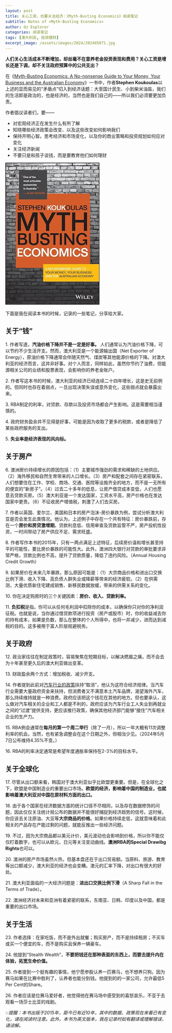 ```yaml
---
layout: post
title: 关心工资，也要关注经济：《Myth-Busting Economics》阅读笔记
subtitle: Notes of <Myth-Busting Economics>
author: Oz Explorer
categories: 阅读笔记
tags: [澳大利亚, 投资理财]
excerpt_image: /assets/images/2024/202405071.jpg
---
```


**人们关心生活成本不断增加，却丝毫不在意养老金投资表现和费用？关心工资是增长还是下调，却不关注政府预算中的公共支出？**

在《[Myth-Busting Economics: A No-nonsense Guide to Your Money, Your Business and the Australian Economy](https://amzn.to/3Wve7Bq)》一书中，作者**Stephen Koukoulas**以上述的显而易见的“矛盾点”切入到经济话题：大至国计民生、小到柴米油盐，我们的生活即是政治的，也是经济的，当然也是我们自己的——所以我们必须要更加负责。

作者倡议读者们，要——
- 对宏观经济正在发生什么有所了解
- 知晓哪些经济政策会改变、以及这些改变如何影响我们
- 保持开明心智。思考经济和市场变化，以及你的商业策略和投资规划如何应对变化
- 关注经济新闻
- 不要只是和孩子谈钱，而是要教育他们如何理财

![202405071](/assets/images/2024/202405071.jpg)

下面是我在阅读本书的时候，记录的一些笔记，分享给大家。

## 关于“钱”

1. 作者写道，**汽油价格下降并不是一定是好事。** 人们通常认为汽油价格下降，可以节约不少生活开支。然而，澳大利亚是一个能源输出国（Net Exporter of Energy），原油价格下降通常会伴随天然气、煤炭等其他能源价格的下降。对澳大利亚的经济而言，这并非好事。对个人而言，同样如此，虽然你节约了油费，但能源相关公司的业绩和股票表现，会影响你的养老金账户。   

2. 作者写这本书的时候，澳大利亚的经济已经连续二十四年增长，这是史无前例的。但同时也存在着弱点，一旦出现决策失误或意外变化，这些弱点就会暴露出来。

3. RBA制定的利率，对贷款、存款以及投资市场都会产生影响。这是需要相当谨慎的。

4. 政府财务盈余并不见得是好事，可能是因为收取了更多的税款，或者是降低了某些政府服务的支出。

5. **失业率是经济表现的风向标。**

## 关于房产

6. 澳洲房价持续增长的原因包括：（1）主要城市强劲的需求和稀缺的土地供应。（2）海外移民和自然生育带来的人口增长。（3）房产和配套之间存在紧密联系，人们想要住在工作、学校、商场、交通、医院等设施齐全的地方，而不是一无所有的便宜的“新房子”。（4）过去二十多年的低息，让房产借贷成本变低，人们也愿意去贷款买房。（5）澳大利亚是一个发达国家，工资水平高，房产价格也在发达国家中更贵。（6）不征收房产增值税，刺激了人们去买房。

7. 作者以英国、爱尔兰、美国和日本的房产泡沫-房价暴跌为例，尝试分析澳大利亚是否会发生此类情况。他认为，上述例子中存在一个共有特征：房价暴跌前，存在一个**房价和房贷激增期**。贷款利息低、信用审查及贷款监管不严，房产投机性投资，一时间带动了房产供应不足、需求旺盛。

8. 作者写作本书的2015年，只有一两点满足上述特征，后续房价温和增长甚至持平的可能性，要比房价暴跌的可能性大。此外，澳洲四大银行对贷款的审批要求非常严格，贷款比例也不高，提升了贷款质量，降低了违约风险。（Annual Housing Credit Growth）

9. 如果房价在未来几年暴跌，那么原因可能是：（1）大宗商品价格和进出口交换比例下滑、收入下降、高负债人群失业或降薪等带来的经济疲软。（2）在供需测，大量优质新住宅建成销售、新移民数据放缓，带来的供需关系的变化。

10. 你在决定购房时的三个关键因素：**房价、收入、贷款利率。**

11. **负扣税**是指，你可以从任何毛利润中扣除你的成本，以确保你只对你的净利润征税。也就是说，当你通过借贷款项进行投资（房产或股市）时，你的收益减去你的持有成本，如果是负数，那么在整体的个人所得中，也将一并减少，进而达到减税的目的。这多被用于富人阶层规避税务。

## 关于政府

12. 政治家往往在制定政策时，容易聚焦在短期目标，以解决燃眉之痛，而不会去为十年甚至更久后的澳大利亚做出变革。

13. 财政盈余两个方式：增加税收、减少开支。

14. 作者提到此前对[汽车行业的政策](https://www.ozexplorers.com/澳洲生活/2024/04/20/future-made-in-australia-act-and-the-history-of-australian-auto-industry.html)扶持“取消”，他认为这符合经济规律。当汽车行业需要大量政府资金来扶持，但消费者又不满意本土汽车品牌，渴望海外汽车，那么持续维持就是一种浪费。政府应该把这个钱花在其他的地方。但也要承认，这么做对汽车相关的企业和工人都是不利的，政府应该为汽车行业工人失业到再就业之间的“过渡”提供支持，更应该推行政策，确保其他经济部门能够“接住”汽车相关企业的生产力。

15. RBA例会通常在**每月的第一个周二举行**（除了一月），所以一年大概有11次调整利率的机会。当然，也有紧急调整会在这个日期之外，但相当少见。（2024年5月7日公布维持4.35%不变。）

16. RBA的利率决定通常是希望年度通胀率保持在2-3%的目标水平。

## 关于全球化

17. 尽管从出口额来看，韩国对于澳大利亚似乎比欧盟更重要。但是，在全球化之下，欧盟是中国制造业的重要出口市场。**欧盟的经济，影响着中国的制造业，也就影响着澳大利亚对中国在原材料方面的出口。**

18. 由于各个国家在经济数据方面的统计口径不尽相同，以及存在数据修饰的问题，因此仅仅关注统计局公布的数据并不能很好捕捉到经济趋势的信号。这时候，你应该去关注原油、大豆等**大宗商品的价格**。如果价格持续走低，这就意味着和此相关的产品存在产能过剩的问题，就能反推出一些经济问题。

19. 不过，因为大宗商品都以美元计价，美元波动也会影响到价格，所以你不能仅仅盯着数字，也可以从欧元、日元等关注变动曲线。**澳洲RBA的Special Drawibg Rights**也可以。

20. 澳洲的房产市场虽然火热，但基本盘还在于出口贸易额。当原料、旅游、教育等出口额减少，澳大利亚的经济也会变糟。澳元的汇率下降，对出口有很大的好处。

21. 澳大利亚面临的一大经济问题是：**进出口交换比例下滑**（A Sharp Fall in the Terms of Trade）。

22. 澳洲经济对未来和亚洲有着紧密的联系，东南亚、日韩、印度以及中国，都是重要的出口市场。 

## 关于生活

23. 作者选择：在家吃饭，而不是外出就餐；购买房产，而不是持续租房；不买车或买一个便宜的车，而不是购买且保养一辆豪车。

24. 他提到“Stealth Wealth”，**不要把钱还在那种表面的东西上，而要去提升内在体验，拓宽生命价值。**

25. 作者提到一个挺有趣的事情，他宁愿参股认养一匹赛马，也不想养只狗。因为赛马如果在比赛中胜利了，认养者也能分到钱。他提到的的一家公司，允许最低5 Per Cent的Share。

26. 作者应该是位赛马爱好者，他觉得他在赛马场中感受到的喜怒哀乐，不亚于去观看一场莎士比亚的戏剧。

💡*提醒：本书出版于2015年，距今已有近10年，其中的数据、政策现在来看已有变化，请在阅读时注意。此外，本书为英文版本，我在记录时如有翻译或理解错误，请谅解。*